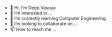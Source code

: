 - 👋 Hi, I’m Deep Vasoya
- 👀 I’m interested in ...
- 🌱 I’m currently learning Computer Engineering.
- 💞️ I’m looking to collaborate on ...
- 📫 How to reach me ...

<!---
DV533/DV533 is a ✨ special ✨ repository because its `README.md` (this file) appears on your GitHub profile.
You can click the Preview link to take a look at your changes.
--->
